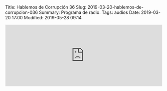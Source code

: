 Title: Hablemos de Corrupción 36
Slug: 2019-03-20-hablemos-de-corrupcion-036
Summary: Programa de radio.
Tags: audios
Date: 2019-03-20 17:00
Modified: 2019-05-28 09:14


<iframe id='audio_36367310' frameborder='0' allowfullscreen='' scrolling='no' height='200' style='border:1px solid #EEE; box-sizing:border-box; width:100%;' src="https://mx.ivoox.com/es/player_ej_36367310_4_1.html?c1=ff6600"></iframe>
